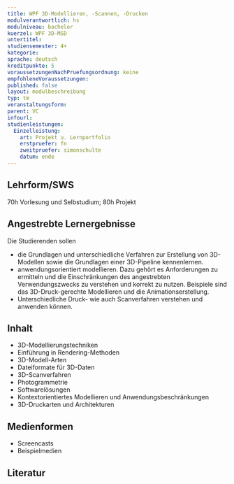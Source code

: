 ```yaml
---
title: WPF 3D-Modellieren, -Scannen, -Drucken
modulverantwortlich: hs
modulniveau: bachelor
kuerzel: WPF 3D-MSD
untertitel:
studiensemester: 4+
kategorie:
sprache: deutsch
kreditpunkte: 5
voraussetzungenNachPruefungsordnung: keine
empfohleneVoraussetzungen: 
published: false
layout: modulbeschreibung
typ: tm
veranstaltungsform: 
parent: VC 
infourl: 
studienleistungen:
  Einzelleistung:
    art: Projekt u. Lernportfolio
    erstpruefer: fn
    zweitpruefer: simonschulte
    datum: ende
---
```


## Lehrform/SWS
70h Vorlesung und Selbstudium; 80h Projekt

## Angestrebte Lernergebnisse
Die Studierenden sollen
* die Grundlagen und unterschiedliche Verfahren zur Erstellung von 3D-Modellen sowie die Grundlagen einer 3D-Pipeline kennenlernen.
* anwendungsorientiert modellieren. Dazu gehört es Anforderungen zu ermitteln und die Einschränkungen des angestrebten Verwendungszwecks zu verstehen und korrekt zu nutzen. Beispiele sind das 3D-Druck-gerechte Modellieren und die Animationserstellung.
* Unterschiedliche Druck- wie auch Scanverfahren verstehen und anwenden können.

## Inhalt
* 3D-Modellierungstechniken
* Einführung in Rendering-Methoden
* 3D-Modell-Arten
* Dateiformate für 3D-Daten
* 3D-Scanverfahren
* Photogrammetrie
* Softwarelösungen
* Kontextorientiertes Modellieren und Anwendungsbeschränkungen
* 3D-Druckarten und Architekturen


## Medienformen
*	Screencasts
* Beispielmedien


## Literatur
